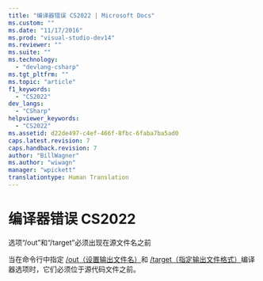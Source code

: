 ```yaml
---
title: "编译器错误 CS2022 | Microsoft Docs"
ms.custom: ""
ms.date: "11/17/2016"
ms.prod: "visual-studio-dev14"
ms.reviewer: ""
ms.suite: ""
ms.technology: 
  - "devlang-csharp"
ms.tgt_pltfrm: ""
ms.topic: "article"
f1_keywords: 
  - "CS2022"
dev_langs: 
  - "CSharp"
helpviewer_keywords: 
  - "CS2022"
ms.assetid: d22de497-c4ef-466f-8fbc-6faba7ba5ad0
caps.latest.revision: 7
caps.handback.revision: 7
author: "BillWagner"
ms.author: "wiwagn"
manager: "wpickett"
translationtype: Human Translation
---
```

# 编译器错误 CS2022
选项“\/out”和“\/target”必须出现在源文件名之前  
  
 当在命令行中指定 [\/out（设置输出文件名）](../../csharp/language-reference/compiler-options/out-compiler-option.md)和 [\/target（指定输出文件格式）](../../csharp/language-reference/compiler-options/target-compiler-option.md)编译器选项时，它们必须位于源代码文件之前。